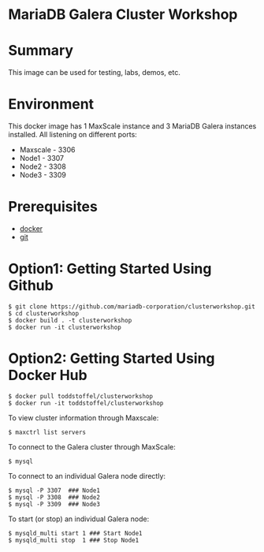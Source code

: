 # MariaDB Galera Cluster Workshop

# Summary #
This image can be used for testing, labs, demos, etc.

# Environment #
This docker image has 1 MaxScale instance and 3 MariaDB Galera instances installed. All listening on different ports:

* Maxscale - 3306
* Node1 - 3307
* Node2 - 3308
* Node3 - 3309

# Prerequisites #

* [docker](https://www.docker.com/products/docker-desktop)
* [git](https://git-scm.com/downloads)

# Option1: Getting Started Using Github #
```
$ git clone https://github.com/mariadb-corporation/clusterworkshop.git
$ cd clusterworkshop
$ docker build . -t clusterworkshop
$ docker run -it clusterworkshop
```
# Option2: Getting Started Using Docker Hub #
```
$ docker pull toddstoffel/clusterworkshop
$ docker run -it toddstoffel/clusterworkshop
```

To view cluster information through Maxscale:

```
$ maxctrl list servers
```

To connect to the Galera cluster through MaxScale:

```
$ mysql
```

To connect to an individual Galera node directly:

```
$ mysql -P 3307  ### Node1
$ mysql -P 3308  ### Node2
$ mysql -P 3309  ### Node3
```

To start (or stop) an individual Galera node:
```
$ mysqld_multi start 1 ### Start Node1
$ mysqld_multi stop  1 ### Stop Node1
```
